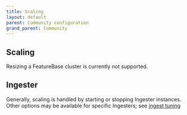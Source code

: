 ```yaml
---
title: Scaling
layout: default
parent: Community configuration
grand_parent: Community
---
```


## Scaling

Resizing a FeatureBase cluster is currently not supported.

## Ingester

Generally, scaling is handled by starting or stopping Ingester instances. Other options may be available for specific Ingesters; see [ingest tuning](/docs/community/com-ingest/old-ingesters#ingest-tuning)
